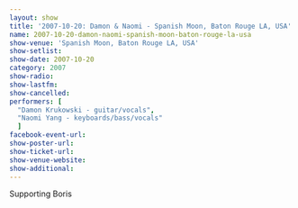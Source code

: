 ```yaml
---
layout: show
title: '2007-10-20: Damon & Naomi - Spanish Moon, Baton Rouge LA, USA'
name: 2007-10-20-damon-naomi-spanish-moon-baton-rouge-la-usa
show-venue: 'Spanish Moon, Baton Rouge LA, USA'
show-setlist: 
show-date: 2007-10-20
category: 2007
show-radio: 
show-lastfm: 
show-cancelled: 
performers: [
  "Damon Krukowski - guitar/vocals",
  "Naomi Yang - keyboards/bass/vocals"
  ]
facebook-event-url: 
show-poster-url: 
show-ticket-url: 
show-venue-website: 
show-additional: 
---
```


Supporting Boris